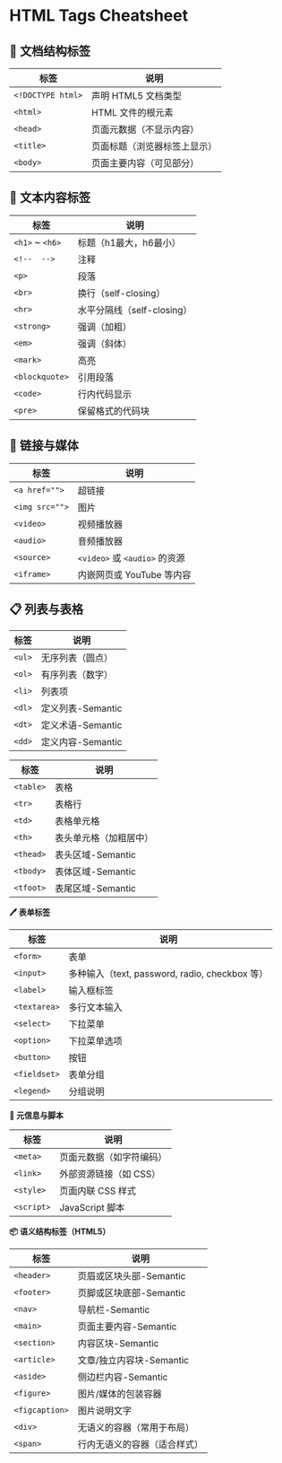 # HTML Tags Cheatsheet

## **📄 文档结构标签**

| **标签** | **说明** |
| --- | --- |
| `<!DOCTYPE html>` | 声明 HTML5 文档类型 |
| `<html>` | HTML 文件的根元素 |
| `<head>` | 页面元数据（不显示内容） |
| `<title>` | 页面标题（浏览器标签上显示） |
| `<body>` | 页面主要内容（可见部分） |

## **📑 文本内容标签**

| **标签** | **说明** |
| --- | --- |
| `<h1>` ~ `<h6>` | 标题（h1最大，h6最小） |
| `<!--  -->` | 注释 |
| `<p>` | 段落 |
| `<br>` | 换行（self-closing） |
| `<hr>` | 水平分隔线（self-closing） |
| `<strong>` | 强调（加粗） |
| `<em>` | 强调（斜体） |
| `<mark>` | 高亮 |
| `<blockquote>` | 引用段落 |
| `<code>` | 行内代码显示 |
| `<pre>` | 保留格式的代码块 |

## **🔗 链接与媒体**

| **标签** | **说明** |
| --- | --- |
| `<a href="">` | 超链接 |
| `<img src="">` | 图片 |
| `<video>` | 视频播放器 |
| `<audio>` | 音频播放器 |
| `<source>` | `<video>` 或 `<audio>` 的资源 |
| `<iframe>` | 内嵌网页或 YouTube 等内容 |

## **📋 列表与表格**

| **标签** | **说明** |
| --- | --- |
| `<ul>` | 无序列表（圆点） |
| `<ol>` | 有序列表（数字） |
| `<li>` | 列表项 |
| `<dl>` | 定义列表-Semantic |
| `<dt>` | 定义术语-Semantic |
| `<dd>` | 定义内容-Semantic |

| **标签** | **说明** |
| --- | --- |
| `<table>` | 表格 |
| `<tr>` | 表格行 |
| `<td>` | 表格单元格 |
| `<th>` | 表头单元格（加粗居中） |
| `<thead>` | 表头区域-Semantic |
| `<tbody>` | 表体区域-Semantic |
| `<tfoot>` | 表尾区域-Semantic |

**🖊️ 表单标签**

| **标签** | **说明** |
| --- | --- |
| `<form>` | 表单 |
| `<input>` | 多种输入（text, password, radio, checkbox 等） |
| `<label>` | 输入框标签 |
| `<textarea>` | 多行文本输入 |
| `<select>` | 下拉菜单 |
| `<option>` | 下拉菜单选项 |
| `<button>` | 按钮 |
| `<fieldset>` | 表单分组 |
| `<legend>` | 分组说明 |

**🔧 元信息与脚本**

| **标签** | **说明** |
| --- | --- |
| `<meta>` | 页面元数据（如字符编码） |
| `<link>` | 外部资源链接（如 CSS） |
| `<style>` | 页面内联 CSS 样式 |
| `<script>` | JavaScript 脚本 |

**📦 语义结构标签（HTML5）**

| **标签** | **说明** |
| --- | --- |
| `<header>` | 页眉或区块头部-Semantic |
| `<footer>` | 页脚或区块底部-Semantic |
| `<nav>` | 导航栏-Semantic |
| `<main>` | 页面主要内容-Semantic |
| `<section>` | 内容区块-Semantic |
| `<article>` | 文章/独立内容块-Semantic |
| `<aside>` | 侧边栏内容-Semantic |
| `<figure>` | 图片/媒体的包装容器 |
| `<figcaption>` | 图片说明文字 |
| `<div>` | 无语义的容器（常用于布局） |
| `<span>` | 行内无语义的容器（适合样式） |